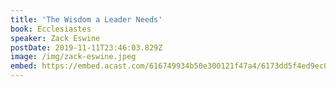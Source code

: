 ```yaml
---
title: 'The Wisdom a Leader Needs'
book: Ecclesiastes
speaker: Zack Eswine
postDate: 2019-11-11T23:46:03.829Z
image: /img/zack-eswine.jpeg
embed: https://embed.acast.com/616749934b50e300121f47a4/6173dd5f4ed9ec00149f0ce7?theme=light&subscribe=false
---
```

